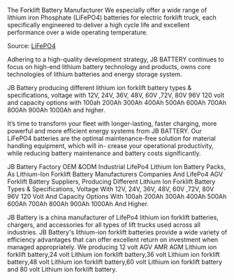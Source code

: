 The Forklift Battery Manufacturer
We especially offer a wide range of lithium iron Phosphate (LiFePO4) batteries for electric forklift truck, each specifically engineered to deliver a high cycle life and excellent performance over a wide operating temperature.

Source: [LiFePO4](https://www.forkliftbatterymanufacturer.com/)

Adhering to a high-quality development strategy, JB BATTERY continues to focus on high-end lithium battery technology and products, owns core technologies of lithium batteries and energy storage system.

JB Battery producing different lithium ion forklift battery types & specifications, voltage with 12V, 24V, 36V, 48V, 60V ,72V, 80V 96V 120 volt and capacity options with 100ah 200Ah 300Ah 400Ah 500Ah 600Ah 700Ah 800Ah 900Ah 1000Ah and higher.

It’s time to transform your fleet with longer-lasting, faster charging, more powerful and more efficient energy systems from JB BATTERY.
Our LiFePO4 batteries are the optimal maintenance-free solution for material handling equipment, which will in- crease your operational productivity, while reducing battery maintenance and battery costs significantly.

JB Battery Factory OEM &ODM Industrial LifePo4 Lithium Ion Battery Packs, As Lithium-Ion Forklift Battery Manufacturers Companies And LifePo4 AGV Forklift Battery Suppliers, Producing Different Lithium Ion Forklift Battery Types & Specifications, Voltage With 12V, 24V, 36V, 48V, 60V ,72V, 80V 96V 120 Volt And Capacity Options With 100ah 200Ah 300Ah 400Ah 500Ah 600Ah 700Ah 800Ah 900Ah 1000Ah And Higher.

JB Battery is a china manufacturer of LifePo4 lithium ion forklift batteries, chargers, and accessories for all types of lift trucks used across all industries. JB Battery's lithium-ion forklift batteries provide a wide variety of efficiency advantages that can offer excellent return on investment when managed appropriately. We producing 12 volt AGV AMR AGM Lithium ion forklift battery,24 volt Lithium ion forklift battery,36 volt Lithium ion forklift battery,48 volt Lithium ion forklift battery,60 volt Lithium ion forklift battery and 80 volt Lithium ion forklift battery.
